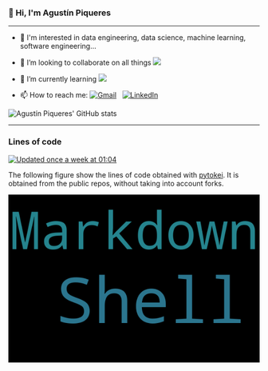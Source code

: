 ### 👋 Hi, I'm Agustín Piqueres

---

<!--
**plaguss/plaguss** is a ✨ _special_ ✨ repository because its `README.md` (this file) appears on your GitHub profile.

Here are some ideas to get you started:

- 🔭 I’m currently working on ...
- 🌱 I’m currently learning ...
- 👯 I’m looking to collaborate on ...
- 🤔 I’m looking for help with ...
- 💬 Ask me about ...
- 📫 How to reach me: ...
- 😄 Pronouns: ...
- ⚡ Fun fact: ...

-->

- 👀 I'm interested in data engineering, data science, machine learning, software engineering...

- 👯 I’m looking to collaborate on all things ![](https://img.shields.io/badge/Python-14354C?style=for-the-badge&style=flat&logo=python)

- 🌱 I’m currently learning ![](https://img.shields.io/badge/Rust-000000?style=for-the-badge&style=flat&logo=rust&logoColor=white)

- 📫 How to reach me:
<a href="mailto:agustin.piqueres@gmail.com"><img alt="Gmail" src="https://img.shields.io/badge/Gmail-D14836?style=flat&logo=gmail&logoColor=white" /></a> &nbsp;
<a href="https://www.linkedin.com/in/agust%C3%ADn-piqueres-lajar%C3%ADn-6a661810a/?locale=en_US"><img alt="LinkedIn" src="https://img.shields.io/badge/linkedin%20-%230077B5.svg?&style=flat&logo=linkedin&logoColor=white"/></a> &nbsp;


![Agustín Piqueres' GitHub stats](https://github-readme-stats.vercel.app/api?username=plaguss&count_private=true&show_icons=true&theme=tokyonight)

---

### Lines of code 

[![Updated once a week at 01:04](https://github.com/plaguss/plaguss/actions/workflows/fig.yml/badge.svg)](https://github.com/plaguss/plaguss/actions/workflows/fig.yml)

The following figure show the lines of code obtained with [pytokei](https://github.com/plaguss/pytokei). It is obtained from the public repos, without taking into account forks.

<p><img src="./pytokei_wcloud.png"/></p>
